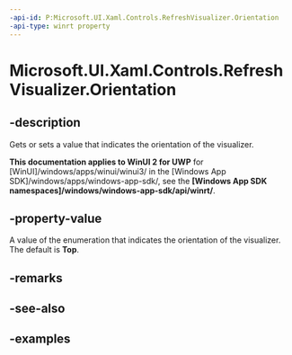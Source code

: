 ```yaml
---
-api-id: P:Microsoft.UI.Xaml.Controls.RefreshVisualizer.Orientation
-api-type: winrt property
---
```

<!-- Property syntax.
public RefreshVisualizerOrientation Orientation { get;  set; }
-->

# Microsoft.UI.Xaml.Controls.RefreshVisualizer.Orientation


## -description

Gets or sets a value that indicates the orientation of the visualizer.


**This documentation applies to WinUI 2 for UWP** for [WinUI]/windows/apps/winui/winui3/ in the [Windows App SDK]/windows/apps/windows-app-sdk/, see the **[Windows App SDK namespaces]/windows/windows-app-sdk/api/winrt/**.

## -property-value

A value of the enumeration that indicates the orientation of the visualizer. The default is **Top**.


## -remarks


## -see-also


## -examples


